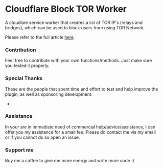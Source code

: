 # Cloudflare Block TOR Worker
 A cloudlare service worker that creates a list of TOR IP's (relays and bridges), which can be used to block users from using TOR Network.

Please refer to the full article [here](https://mecanik.dev/en/posts/how-to-block-tor-network-using-cloudflare-for-free/).

### Contribution
 Feel free to contribute with your own functions/methods. Just make sure you tested it properly.

### Special Thanks
 These are the people that spent time and effort to test and help improve the plugin, as well as sponsoring development.

-

### Assistance
 In your are in immediate need of commercial help/advice/assistance, I can offer you my assistance for a small fee.
 Please do contact me via my email or if you cannot do so open an issue.
 
### Support me
 Buy me a coffee to give me more energy and write more code :)